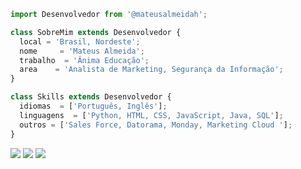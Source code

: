 ```js
import Desenvolvedor from '@mateusalmeidah';

class SobreMim extends Desenvolvedor {
  local = 'Brasil, Nordeste';
  nome     = 'Mateus Almeida';
  trabalho  = 'Ânima Educação';
  area    = 'Analista de Marketing, Segurança da Informação';
}

class Skills extends Desenvolvedor {
  idiomas  = ['Português, Inglês'];
  linguagens  = ['Python, HTML, CSS, JavaScript, Java, SQL'];
  outros = ['Sales Force, Datorama, Monday, Marketing Cloud '];
}
```

<p align="left">
  <a href="mailto: almeidamateus847@gmail.com" alt="Gmail">
  <img src="https://img.shields.io/badge/-Gmail-FF0000?style=flat-square&labelColor=FF0000&logo=gmail&logoColor=white&link=LINK-DO-SEU-EMAIL" /></a>

  <a href="https://www.linkedin.com/in/mateusalmeidah/" alt="Linkedin">
  <img src="https://img.shields.io/badge/-Linkedin-0e76a8?style=flat-square&logo=Linkedin&logoColor=white&link=LINK-DO-SEU-LINKEDIN" /></a>

  <a href="https://www.instagram.com/mateus.almeidah/" alt="Instagram">
  <img src="https://img.shields.io/badge/-Instagram-DF0174?style=flat-square&labelColor=DF0174&logo=instagram&logoColor=white&link=LINK-DO-SEU-INSTAGRAM"/></a>
</p>  
